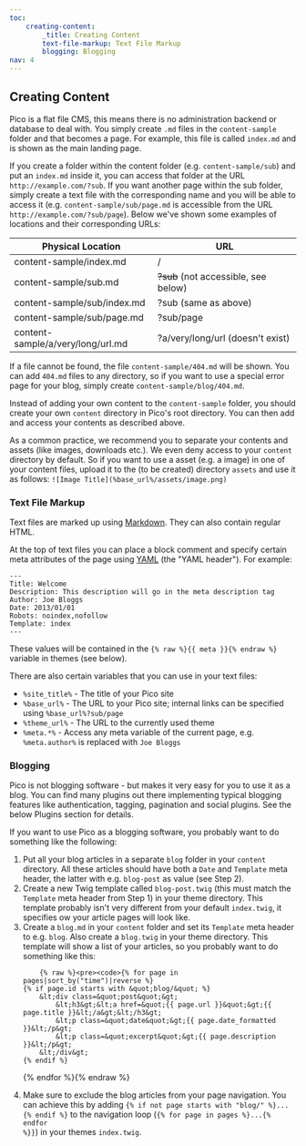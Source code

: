 ```yaml
---
toc:
    creating-content:
        _title: Creating Content
        text-file-markup: Text File Markup
        blogging: Blogging
nav: 4
---
```


## Creating Content

Pico is a flat file CMS, this means there is no administration backend or database to deal with. You simply create `.md` files in the `content-sample` folder and that becomes a page. For example, this file is called `index.md` and is shown as the main landing page.

If you create a folder within the content folder (e.g. `content-sample/sub`) and put an `index.md` inside it, you can access that folder at the URL `http://example.com/?sub`. If you want another page within the sub folder, simply create a text file with the corresponding name and you will be able to access it (e.g. `content-sample/sub/page.md` is accessible from the URL `http://example.com/?sub/page`). Below we've shown some examples of locations and their corresponding URLs:

<table style="width: 100%; max-width: 40em;">
    <thead>
        <tr>
            <th style="width: 50%;">Physical Location</th>
            <th style="width: 50%;">URL</th>
        </tr>
    </thead>
    <tbody>
        <tr>
            <td>content-sample/index.md</td>
            <td>/</td>
        </tr>
        <tr>
            <td>content-sample/sub.md</td>
            <td><del>?sub</del> (not accessible, see below)</td>
        </tr>
        <tr>
            <td>content-sample/sub/index.md</td>
            <td>?sub (same as above)</td>
        </tr>
        <tr>
            <td>content-sample/sub/page.md</td>
            <td>?sub/page</td>
        </tr>
        <tr>
            <td>content-sample/a/very/long/url.md</td>
            <td>?a/very/long/url (doesn't exist)</td>
        </tr>
    </tbody>
</table>

If a file cannot be found, the file `content-sample/404.md` will be shown. You can add `404.md` files to any directory, so if you want to use a special error page for your blog, simply create `content-sample/blog/404.md`.

Instead of adding your own content to the `content-sample` folder, you should create your own `content` directory in Pico's root directory. You can then add and access your contents as described above.

As a common practice, we recommend you to separate your contents and assets (like images, downloads etc.). We even deny access to your `content` directory by default. So if you want to use a asset (e.g. a image) in one of your content files, upload it to the (to be created) directory `assets` and use it as follows: `![Image Title](%base_url%/assets/image.png)`

### Text File Markup

Text files are marked up using [Markdown][]. They can also contain regular HTML.

At the top of text files you can place a block comment and specify certain meta attributes of the page using [YAML][] (the "YAML header"). For example:

<pre><code>---
Title: Welcome
Description: This description will go in the meta description tag
Author: Joe Bloggs
Date: 2013/01/01
Robots: noindex,nofollow
Template: index
---</code></pre>

These values will be contained in the `{% raw %}{{ meta }}{% endraw %}` variable in themes (see below).

There are also certain variables that you can use in your text files:

* `%site_title%` - The title of your Pico site
* `%base_url%` - The URL to your Pico site; internal links can be specified using `%base_url%?sub/page`
* `%theme_url%` - The URL to the currently used theme
* `%meta.*%` - Access any meta variable of the current page, e.g. `%meta.author%` is replaced with `Joe Bloggs`

### Blogging

Pico is not blogging software - but makes it very easy for you to use it as a blog. You can find many plugins out there implementing typical blogging features like authentication, tagging, pagination and social plugins. See the below Plugins section for details.

If you want to use Pico as a blogging software, you probably want to do something like the following:
<ol>
    <li>
        Put all your blog articles in a separate <code>blog</code> folder in your <code>content</code> directory. All these articles should have both a <code>Date</code> and <code>Template</code> meta header, the latter with e.g. <code>blog-post</code> as value (see Step 2).
    </li>
    <li>
        Create a new Twig template called <code>blog-post.twig</code> (this must match the <code>Template</code> meta header from Step 1) in your theme directory. This template probably isn't very different from your default <code>index.twig</code>, it specifies ow your article pages will look like.
    </li>
    <li>
        Create a <code>blog.md</code> in your <code>content</code> folder and set its <code>Template</code> meta header to e.g. <code>blog</code>. Also create a <code>blog.twig</code> in your theme directory. This template will show a list of your articles, so you probably want to do something like this:

        {% raw %}<pre><code>{% for page in pages|sort_by("time")|reverse %}
    {% if page.id starts with &quot;blog/&quot; %}
        &lt;div class=&quot;post&quot;&gt;
            &lt;h3&gt;&lt;a href=&quot;{{ page.url }}&quot;&gt;{{ page.title }}&lt;/a&gt;&lt;/h3&gt;
            &lt;p class=&quot;date&quot;&gt;{{ page.date_formatted }}&lt;/p&gt;
            &lt;p class=&quot;excerpt&quot;&gt;{{ page.description }}&lt;/p&gt;
        &lt;/div&gt;
    {% endif %}
{% endfor %}</code></pre>{% endraw %}
    </li>
    <li>
        Make sure to exclude the blog articles from your page navigation. You can achieve this by adding <code>{&#37; if not page starts with "blog/" &#37;}...{&#37; endif &#37;}</code> to the navigation loop (<code>{&#37; for page in pages &#37;}...{&#37; endfor &#37;}}</code>) in your themes <code>index.twig</code>.
    </li>
</ol>

[Markdown]: http://daringfireball.net/projects/markdown/syntax
[YAML]: https://en.wikipedia.org/wiki/YAML
